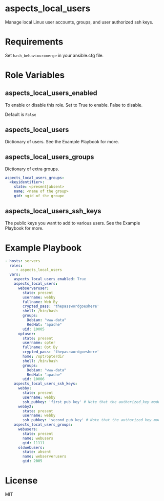# aspects_local_users

Manage local Linux user accounts, groups, and user authorized ssh keys.

# Requirements

Set ```hash_behaviour=merge``` in your ansible.cfg file.

# Role Variables
## aspects_local_users_enabled
To enable or disable this role. Set to True to enable. False to disable.

Default is `False`

## aspects_local_users
Dictionary of users. See the Example Playbook for more.

## aspects_local_users_groups
Dictionary of extra groups.

```yaml
aspects_local_users_groups:
  <keyidentifier>:
    state: <present|absent>
    name: <name of the group>
    gid: <gid of the group>
```

## aspects_local_users_ssh_keys
The public keys you want to add to various users. See the Example Playbook for more.

# Example Playbook
```yaml
- hosts: servers
  roles:
     - aspects_local_users
  vars:
    aspects_local_users_enabled: True
    aspects_local_users:
      webserveruser:
        state: present
        username: webby
        fullname: Web By
        crypted_pass: 'thepasswordgoeshere'
        shell: /bin/bash
        groups:
          Debian: "www-data"
          RedHat: "apache"
        uid: 10005
      optuser:
        state: present
        username: opter
        fullname: Opt By
        crypted_pass: 'thepasswordgoeshere'
        home: /opt/opterdir
        shell: /bin/bash
        groups:
          Debian: "www-data"
          RedHat: "apache"
        uid: 10006
    aspects_local_users_ssh_keys:
      webby:
        state: present
        username: webby
        ssh_pubkey: 'first pub key' # Note that the authorized_key module appears to validate this, so the example value here will fail.
      webby2:
        state: present
        username: webby
        ssh_pubkey: 'second pub key' # Note that the authorized_key module appears to validate this, so the example value here will fail.
    aspects_local_users_groups:
      webusers:
        state: present
        name: webusers
        gid: 11111
      oldwebusers:
        state: absent
        name: webserverusers
        gid: 2005
```
# License
MIT
